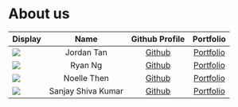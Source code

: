 # About us


Display |    Name    |             Github Profile             | Portfolio 
--------|:----------:|:--------------------------------------:|:---------:
![](https://via.placeholder.com/100.png?text=Photo) | Jordan Tan | [Github](https://github.com/jordantwz) | [Portfolio](docs/team/jordantwz.md)
![](https://via.placeholder.com/100.png?text=Photo) | Ryan Ng | [Github](https://github.com/goodguyryan) | [Portfolio](docs/team/goodguyryan.md)
![](https://avatars.githubusercontent.com/u/163726353?v=4&size=64) | Noelle Then | [Github](https://github.com/noellethen) | [Portfolio](docs/team/noellethen.md)
![](https://via.placeholder.com/100.png?text=Photo) | Sanjay Shiva Kumar | [Github](https://github.com/sanjay-shiva-kumar) | [Portfolio](docs/team/sanjay-shiva-kumar.md)

